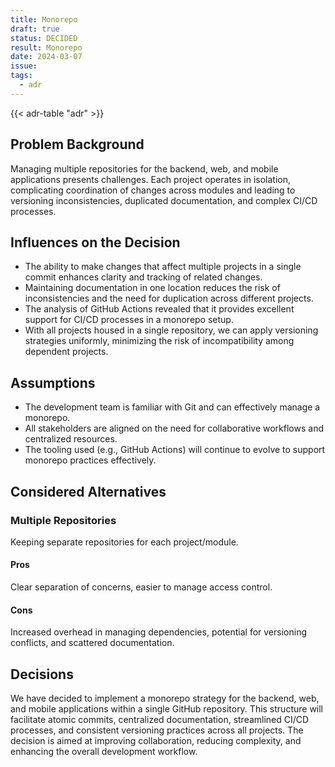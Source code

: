 ```yaml
---
title: Monorepo
draft: true
status: DECIDED
result: Monorepo
date: 2024-03-07
issue:
tags:
  - adr
---
```


{{< adr-table "adr" >}}

## Problem Background

Managing multiple repositories for the backend, web, and mobile applications presents challenges.
Each project operates in isolation, complicating coordination of changes across modules and leading
to versioning inconsistencies, duplicated documentation, and complex CI/CD processes.

## Influences on the Decision

- The ability to make changes that affect multiple projects in a single commit
  enhances clarity and tracking of related changes.
- Maintaining documentation in one location reduces the risk of
  inconsistencies and the need for duplication across different projects.
- The analysis of GitHub Actions revealed that it provides excellent support for
  CI/CD processes in a monorepo setup.
- With all projects housed in a single repository, we can apply versioning
  strategies uniformly, minimizing the risk of incompatibility among dependent projects.

## Assumptions

- The development team is familiar with Git and can effectively manage a monorepo.
- All stakeholders are aligned on the need for collaborative workflows and centralized resources.
- The tooling used (e.g., GitHub Actions) will continue to evolve to support monorepo practices
  effectively.

## Considered Alternatives

### Multiple Repositories

Keeping separate repositories for each project/module.

#### Pros

Clear separation of concerns, easier to manage access control.

#### Cons

Increased overhead in managing dependencies, potential for versioning conflicts, and scattered
documentation.

## Decisions

We have decided to implement a monorepo strategy for the backend, web, and mobile applications
within a single GitHub repository. This structure will facilitate atomic commits, centralized
documentation, streamlined CI/CD processes, and consistent versioning practices across all projects.
The decision is aimed at improving collaboration, reducing complexity, and enhancing the overall
development workflow.